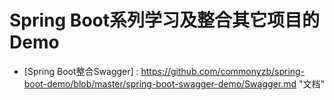 # Spring Boot系列学习及整合其它项目的Demo
- [Spring Boot整合Swagger] : https://github.com/commonyzb/spring-boot-demo/blob/master/spring-boot-swagger-demo/Swagger.md "文档"
